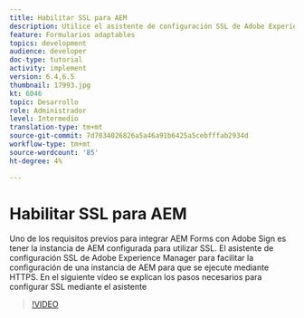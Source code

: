 ```yaml
---
title: Habilitar SSL para AEM
description: Utilice el asistente de configuración SSL de Adobe Experience Manager para configurar una instancia de AEM para que se ejecute sobre HTTPS.
feature: Formularios adaptables
topics: development
audience: developer
doc-type: tutorial
activity: implement
version: 6.4,6.5
thumbnail: 17993.jpg
kt: 6046
topic: Desarrollo
role: Administrador
level: Intermedio
translation-type: tm+mt
source-git-commit: 7d7034026826a5a46a91b6425a5cebfffab2934d
workflow-type: tm+mt
source-wordcount: '85'
ht-degree: 4%

---
```



# Habilitar SSL para AEM

Uno de los requisitos previos para integrar AEM Forms con Adobe Sign es tener la instancia de AEM configurada para utilizar SSL. El asistente de configuración SSL de Adobe Experience Manager para facilitar la configuración de una instancia de AEM para que se ejecute mediante HTTPS.
En el siguiente vídeo se explican los pasos necesarios para configurar SSL mediante el asistente

>[!VIDEO](https://video.tv.adobe.com/v/17993/?quality=9&learn=on)